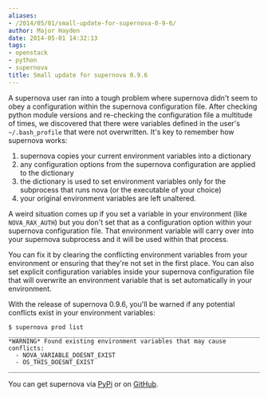 ```yaml
---
aliases:
- /2014/05/01/small-update-for-supernova-0-9-6/
author: Major Hayden
date: 2014-05-01 14:32:13
tags:
- openstack
- python
- supernova
title: Small update for supernova 0.9.6
---
```


A supernova user ran into a tough problem where supernova didn't seem to obey a configuration within the supernova configuration file. After checking python module versions and re-checking the configuration file a multitude of times, we discovered that there were variables defined in the user's `~/.bash_profile` that were not overwritten. It's key to remember how supernova works:

  1. supernova copies your current environment variables into a dictionary
  2. any configuration options from the supernova configuration are applied to the dictionary
  3. the dictionary is used to set environment variables only for the subprocess that runs nova (or the executable of your choice)
  4. your original environment variables are left unaltered.

A weird situation comes up if you set a variable in your environment (like `NOVA_RAX_AUTH`) but you don't set that as a configuration option within your supernova configuration file. That environment variable will carry over into your supernova subprocess and it will be used within that process.

You can fix it by clearing the conflicting environment variables from your environment or ensuring that they're not set in the first place. You can also set explicit configuration variables inside your supernova configuration file that will overwrite an environment variable that is set automatically in your environment.

With the release of supernova 0.9.6, you'll be warned if any potential conflicts exist in your environment variables:

```
$ supernova prod list
________________________________________________________________________________
*WARNING* Found existing environment variables that may cause conflicts:
  - NOVA_VARIABLE_DOESNT_EXIST
  - OS_THIS_DOESNT_EXIST
________________________________________________________________________________
```


You can get supernova via [PyPi][1] or on [GitHub][2].

 [1]: https://pypi.python.org/pypi?:action=display&name=supernova&version=0.9.6
 [2]: https://github.com/major/supernova
